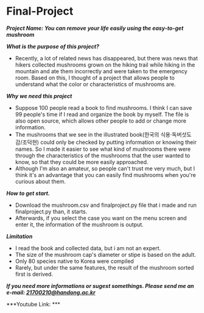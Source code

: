 # Final-Project

***Project Name: You can remove your life easily using the easy-to-get mushroom***

***What is the purpose of this project?***
- Recently, a lot of related news has disappeared, but there was news that hikers collected mushrooms grown on the hiking trail while hiking in the mountain and ate them incorrectly and were taken to the emergency room. Based on this, I thought of a project that allows people to understand what the color or characteristics of mushrooms are.
 
***Why we need this project***
- Suppose 100 people read a book to find mushrooms. I think I can save 99 people's time if I read and organize the book by myself. The file is also open source, which allows other people to add or change more information.
- The mushrooms that we see in the illustrated book(한국의 식용·독버섯도감/조덕현) could only be checked by putting information or knowing their names. So I made it easier to see what kind of mushrooms there were through the characteristics of the mushrooms that the user wanted to know, so that they could be more easily approached.
- Although I'm also an amateur, so people can't trust me very much, but I think it's an advantage that you can easily find mushrooms when you're curious about them.
 
***How to get start.***
- Download the mushroom.csv and finalproject.py file that i made and run finalproject.py than, it starts.
- Afterwards, if you select the case you want on the menu screen and enter it, the information of the mushroom is output.

***Limitation***
- I read the book and collected data, but i am not an expert.
- The size of the mushroom cap's diameter or stipe is based on the adult.
- Only 80 species native to Korea were compiled
- Rarely, but under the same features, the result of the mushroom sorted first is derived.

***If you need more informations or sugest somethings. 
 Please send me an e-mail: 21700210@handong.ac.kr***


***Youtube Link: ***
